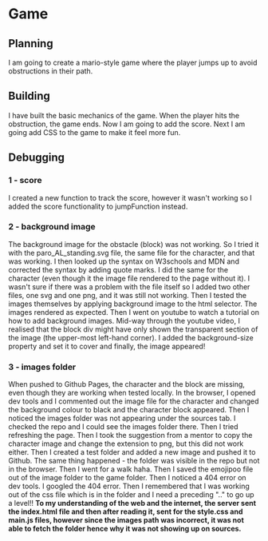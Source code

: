 # Game

## Planning
I am going to create a mario-style game where the player jumps up to avoid obstructions in their path.

## Building
I have built the basic mechanics of the game. When the player hits the obstruction, the game ends. Now I am going to add the score. Next I am going add CSS to the game to make it feel more fun.

## Debugging
### 1 - score
I created a new function to track the score, however it wasn't working so I added the score functionality to jumpFunction instead.
### 2 - background image
The background image for the obstacle (block) was not working. So I tried it with the paro_AL_standing.svg file, the same file for the character, and that was working. I then looked up the syntax on W3schools and MDN and corrected the syntax by adding quote marks. I did the same for the character (even though it the image file rendered to the page without it). I wasn't sure if there was a problem with the file itself so I added two other files, one svg and one png, and it was still not working. Then I tested the images themselves by applying background image to the html selector. The images rendered as expected. Then I went on youtube to watch a tutorial on how to add background images. Mid-way through the youtube video, I realised that the block div might have only shown the transparent section of the image (the upper-most left-hand corner). I added the background-size property and set it to cover and finally, the image appeared!
### 3 - images folder
When pushed to Github Pages, the character and the block are missing, even though they are working when tested locally. In the browser, I opened dev tools and I commented out the image file for the character and changed the background colour to black and the character block appeared. Then I noticed the images folder was not appearing under the sources tab. I checked the repo and I could see the images folder there. Then I tried refreshing the page. Then I took the suggestion from a mentor to copy the character image and change the extension to png, but this did not work either. Then I created a test folder and added a new image and pushed it to Github. The same thing happened - the folder was visible in the repo but not in the browser. Then I went for a walk haha. Then I saved the emojipoo file out of the image folder to the game folder. Then I noticed a 404 error on dev tools. I googled the 404 error. Then I remembered that I was working out of the css file which is in the folder and I need a preceding ".." to go up a level!! **To my understanding of the web and the internet, the server sent the index.html file and then after reading it, sent for the style.css and main.js files, however since the images path was incorrect, it was not able to fetch the folder hence why it was not showing up on sources.**